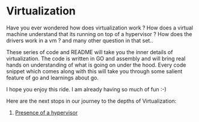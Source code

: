 # Virtualization

Have you ever wondered how does virtualization work ? How does a virtual machine understand that its running on top of a hypervisor ? How does the drivers work in a vm ? and many other question in that set..

These series of code and README will take you the inner details of virtualization. The code is written in GO and assembly and will bring real hands on understanding of what is going on under the hood. Every code snippet which comes along with this will take you through some salient feature of go and learnings about go. 

I hope you enjoy this ride. I am already having so much of fun :-)

Here are the next stops in our journey to the depths of Virtualization:
1. [Presence of a hypervisor ](hypervisor_presence/README.md) 

